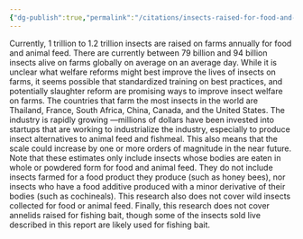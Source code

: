 ```yaml
---
{"dg-publish":true,"permalink":"/citations/insects-raised-for-food-and-feed-global-scale-practices-and-policy-rethink-priorities/","tags":["animal_feed - \"insects\" - \"policy\""],"created":"2025-10-23T17:42:45.763+01:00","updated":"2025-10-23T19:18:51.111+01:00"}
---
```


Currently, 1 trillion to 1.2 trillion insects are raised on farms annually for food and animal feed.
There are currently between 79 billion and 94 billion insects alive on farms globally on average on an average day.
While it is unclear what welfare reforms might best improve the lives of insects on farms, it seems possible that standardized training on best practices, and potentially slaughter reform are promising ways to improve insect welfare on farms.
The countries that farm the most insects in the world are Thailand, France, South Africa, China, Canada, and the United States.
The industry is rapidly growing —millions of dollars have been invested into startups that are working to industrialize the industry, especially to produce insect alternatives to animal feed and fishmeal. This also means that the scale could increase by one or more orders of magnitude in the near future.
Note that these estimates only include insects whose bodies are eaten in whole or powdered form for food and animal feed. They do not include insects farmed for a food product they produce (such as honey bees), nor insects who have a food additive produced with a minor derivative of their bodies (such as cochineals). This research also does not cover wild insects collected for food or animal feed. Finally, this research does not cover annelids raised for fishing bait, though some of the insects sold live described in this report are likely used for fishing bait.
